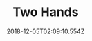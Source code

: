 ---
title: Two Hands
artist: Turbowolf
date: 2018-12-05T02:09:10.554Z
cover: /upload/tumblr_oe03dzqv2t1vfaqyoo1_1280.jpg
styles:
  - Hard Rock
links:
  spotify: https://play.spotify.com/album/4jrJCDrQu0bZ1mzTbJED4z
  youtube: https://music.youtube.com/watch?v=pY7zqDemqZo
  applemusic: https://itunes.apple.com/us/album/two-hands/966055666?uo=4
  soundcloud: ""
  bandcamp: ""
  deezer: https://www.deezer.com/album/9924158
---